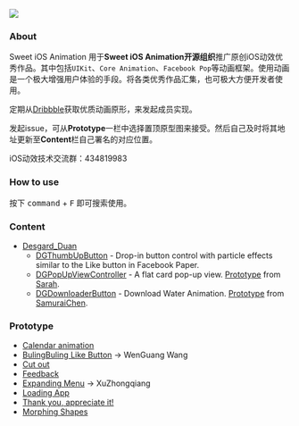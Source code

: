 ![](gua_animation_logo.png)

### About

Sweet iOS Animation 用于**Sweet iOS Animation开源组织**推广原创iOS动效优秀作品。其中包括`UIKit`、`Core Animation`、`Facebook Pop`等动画框架。使用动画是一个极大增强用户体验的手段。将各类优秀作品汇集，也可极大方便开发者使用。

定期从[Dribbble](https://dribbble.com/)获取优质动画原形，来发起成员实现。

发起issue，可从**Prototype**一栏中选择置顶原型图来接受。然后自己及时将其地址更新至**Content**栏自己署名的对应位置。

iOS动效技术交流群：434819983

### How to use

按下 <kbd>command</kbd> + <kbd>F</kbd> 即可搜索使用。

### Content

* [Desgard_Duan](https://github.com/dgytdhy)
  * [DGThumbUpButton](https://github.com/dgytdhy/DGThumbUpButton) - Drop-in button control with particle effects similar to the Like button in Facebook Paper.
  * [DGPopUpViewController](https://github.com/dgytdhy/DGPopUpViewController) - A flat card pop-up view. [Prototype](https://dribbble.com/shots/2770326-Sign-up-prototype) from [Sarah](https://dribbble.com/sarahjess).
  * [DGDownloaderButton](https://github.com/dgytdhy/DGDownloaderButton) - Download Water Animation.
  [Prototype](https://dribbble.com/shots/2785355-Animation-on-a-concept-draft-downloads) from [SamuraiChen](https://dribbble.com/SamuraiChen).




### Prototype

* [Calendar animation](https://dribbble.com/shots/2792995-Calendar-animation)
* [BulingBuling Like Button](https://dribbble.com/shots/2689861-My-Projects-Concept) -> WenGuang Wang
* [Cut out](https://dribbble.com/shots/2793061-Cut-out)
* [Feedback](https://dribbble.com/shots/2790473-Feedback)
* [Expanding Menu](https://dribbble.com/shots/2793664-Expanding-Menu) -> XuZhongqiang
* [Loading App](https://dribbble.com/shots/2797186-Loading-App)
* [Thank you, appreciate it!](https://dribbble.com/shots/2800857-Thank-you-appreciate-it)
* [Morphing Shapes](https://dribbble.com/shots/2804474-Morphing-Shapes)
  
